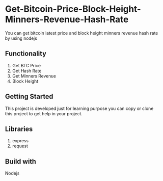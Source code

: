 # Get-Bitcoin-Price-Block-Height-Minners-Revenue-Hash-Rate
You can get bitcoin latest price and block height minners revenue hash rate by using nodejs
## Functionality
1. Get BTC Price
2. Get Hash Rate
3. Get Minners Revenue
4. Block Height
## Getting Started
This project is developed just for learning purpose you can copy or clone this project to get help in your project.
## Libraries
1. express
2. request
## Build with
Nodejs
